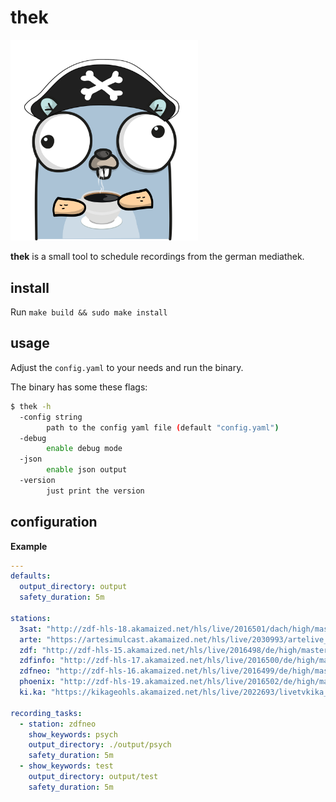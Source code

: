 # thek

<img src="./img/thek.png" width="300">

**thek** is a small tool to schedule recordings from the german mediathek.

## install

Run `make build && sudo make install`

## usage

Adjust the `config.yaml` to your needs and run the binary.

The binary has some these flags:

```bash
$ thek -h
  -config string
        path to the config yaml file (default "config.yaml")
  -debug
        enable debug mode
  -json
        enable json output
  -version
        just print the version
```

## configuration

**Example**

```yaml
---
defaults:
  output_directory: output
  safety_duration: 5m

stations:
  3sat: "http://zdf-hls-18.akamaized.net/hls/live/2016501/dach/high/master.m3u8"
  arte: "https://artesimulcast.akamaized.net/hls/live/2030993/artelive_de/index.m3u8"
  zdf: "http://zdf-hls-15.akamaized.net/hls/live/2016498/de/high/master.m3u8"
  zdfinfo: "http://zdf-hls-17.akamaized.net/hls/live/2016500/de/high/master.m3u8"
  zdfneo: "http://zdf-hls-16.akamaized.net/hls/live/2016499/de/high/master.m3u8"
  phoenix: "http://zdf-hls-19.akamaized.net/hls/live/2016502/de/high/master.m3u8"
  ki.ka: "https://kikageohls.akamaized.net/hls/live/2022693/livetvkika_de/master.m3u8"

recording_tasks:
  - station: zdfneo
    show_keywords: psych
    output_directory: ./output/psych
    safety_duration: 5m
  - show_keywords: test
    output_directory: output/test
    safety_duration: 5m
```
